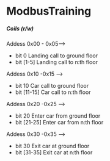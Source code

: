 # ModbusTraining


##### Coils (r/w)

Addess 0x00 - 0x05-->
* bit 0 Landing call to ground floor
* bit [1-5] Landing call to n:th floor

Addess 0x10 -0x15 -->
* bit 10 Car call to ground floor
* bit [11-15] Car call to n:th floor

Addess 0x20 -0x25 -->
* bit 20 Enter car from ground floor
* bit [21-25] Enter car from n:th floor

Addess 0x30 -0x35 -->
* bit 30 Exit car at ground floor
* bit [31-35] Exit car at n:th floor
